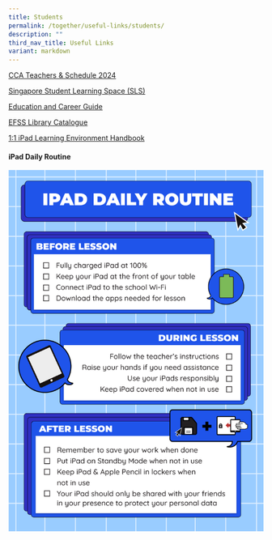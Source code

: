 ```yaml
---
title: Students
permalink: /together/useful-links/students/
description: ""
third_nav_title: Useful Links
variant: markdown
---
```

[CCA Teachers &amp; Schedule 2024](/files/CCA_teachers_and_schedule_2024_5_Jan.pdf)

[Singapore Student Learning Space (SLS)](https://vle.learning.moe.edu.sg/login)  
  
[Education and Career Guide](https://www.myskillsfuture.gov.sg/content/student/en/secondary.html)  
  
[EFSS Library Catalogue](https://schoolibrary.moe.edu.sg/edgefieldsec)&nbsp;  
  
[1:1 iPad Learning Environment Handbook](/files/iPAD%20Learning%20Environment%20Handbook%20Version%202.pdf)

<h4>iPad Daily Routine</h4>

![](/images/iPad%20Daily%20Routine.png)